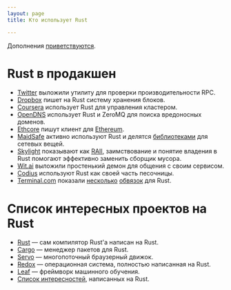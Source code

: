 ```yaml
---
layout: page
title: Кто использует Rust

---
```

Дополнения [приветствуются](https://github.com/ruRust/rustycrate.ru/edit/master/adopters.md).

# Rust в продакшен
* [Twitter](https://github.com/twitter/rpc-perf) выложили утилиту для проверки производительности RPC.
* [Dropbox](http://www.wired.com/2016/03/epic-story-dropboxs-exodus-amazon-cloud-empire/) пишет на Rust
  систему хранения блоков.
* [Coursera](https://building.coursera.org/blog/2016/07/07/rust-docker-in-production-coursera/) использует 
  Rust для управления кластером.
* [OpenDNS](https://labs.opendns.com/2013/10/04/zeromq-helping-us-block-malicious-domains/) использует 
  Rust и ZeroMQ для поиска вредоносных доменов.
* [Ethcore](https://ethcore.io/parity.html) пишут клиент для [Ethereum](https://ru.wikipedia.org/wiki/Ethereum).
* [MaidSafe](http://blog.maidsafe.net/2015/07/01/the-ants-are-coming/) активно используют Rust и делятся [библиотеками](https://crates.io/search?q=maidsafe) для сетевых вещей.
* [Skylight](http://blog.skylight.io/rust-means-never-having-to-close-a-socket/) показывают как [RAII](https://uk.wikipedia.org/wiki/Resource_Acquisition_Is_Initialization), заимствование и 
  понятие владения в Rust помогают эффективно заменить сборщик мусора.
* [Wit.ai](https://github.com/wit-ai/witd) выложили простенький демон для общения с своим сервисом.
* [Codius](https://codius.org/blog/codius-rust/) используют Rust как своей часть песочницы.
* [Terminal.com](http://slides.com/jonathanreem/implementing-http-1#/) показали 
  [несколько](https://github.com/terminalcloud/libnetfilter_queue) 
  [обвязок](https://github.com/terminalcloud/rust-scheduler) для Rust.

# Список интересных проектов на Rust
* [Rust](https://github.com/rust-lang/rust) — сам компилятор Rust'а написан на Rust.
* [Cargo](https://github.com/rust-lang/cargo) — менеджер пакетов для Rust.
* [Servo](https://github.com/servo/servo) — многопоточный браузерный движок.
* [Redox](https://github.com/redox-os/redox) — операционная система, полностью написанная на Rust.
* [Leaf](https://github.com/autumnai/leaf) — фреймворк машинного обучения.
* [Список интересностей](https://github.com/kud1ing/awesome-rust), написанных на Rust.
